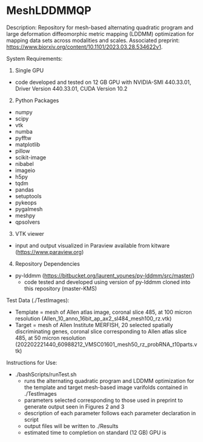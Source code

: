 # MeshLDDMMQP

Description: Repository for mesh-based alternating quadratic program and large deformation diffeomorphic metric mapping (LDDMM) optimization for mapping data sets across modalities and scales. Associated preprint: https://www.biorxiv.org/content/10.1101/2023.03.28.534622v1.

System Requirements:
1) Single GPU 
 - code developed and tested on 12 GB GPU with NVIDIA-SMI 440.33.01, Driver Version 440.33.01, CUDA Version 10.2
2) Python Packages
  - numpy
  - scipy
  - vtk
  - numba
  - pyfftw
  - matplotlib
  - pillow
  - scikit-image
  - nibabel
  - imageio
  - h5py
  - tqdm
  - pandas
  - setuptools
  - pykeops
  - pygalmesh
  - meshpy
  - qpsolvers
3) VTK viewer
  - input and output visualized in Paraview available from kitware (https://www.paraview.org) 
4) Repository Dependencies
  - py-lddmm (https://bitbucket.org/laurent_younes/py-lddmm/src/master/)
    * code tested and developed using version of py-lddmm cloned into this repository (master-KMS) 

Test Data (./TestImages):
* Template = mesh of Allen atlas image, coronal slice 485, at 100 micron resolution (Allen_10_anno_16bit_ap_ax2_sl484_mesh100_rz.vtk)
* Target = mesh of Allen Institute MERFISH, 20 selected spatially discriminating genes, coronal slice corresponding to Allen atlas slice 485, at 50 micron resolution (202202221440_60988212_VMSC01601_mesh50_rz_probRNA_t10parts.vtk)

Instructions for Use:
* ./bashScripts/runTest.sh
  - runs the alternating quadratic program and LDDMM optimization for the template and target mesh-based image varifolds contained in ./TestImages
  - parameters selected corresponding to those used in preprint to generate output seen in Figures 2 and 3
  - description of each parameter follows each parameter declaration in script
  - output files will be written to ./Results
  - estimated time to completion on standard (12 GB) GPU is 
